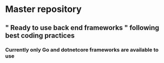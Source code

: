 # Master repository 
## " Ready to use back end frameworks " following best coding practices
### Currently only Go and dotnetcore frameworks are available to use
